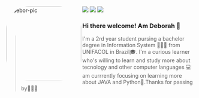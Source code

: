 ###
 
   <img align="left" alt="debor-pic" height="200" style="border-radius:60px;" src="https://cdn.discordapp.com/attachments/780424788593082368/949816146306166804/Webp.net-gifmaker.gif">
   
 <a href="https://www.instagram.com/deb0rahhh_/" target="_blank"><img src="https://img.shields.io/badge/-Instagram-%23E4405F?style=for-the-badge&logo=instagram&logoColor=white" target="_blank"></a> 
 <a href="https://www.linkedin.com/in/deborah-picado-858659232/" target="_blank"><img src="https://img.shields.io/badge/-LinkedIn-%230077B5?style=for-the-badge&logo=linkedin&logoColor=white" target="_blank"></a> 
 <a href = "mailto:deborah.oliveirapicado@gmail.com"><img src="https://img.shields.io/badge/-Gmail-%23333?style=for-the-badge&logo=gmail&logoColor=white" target="_blank"></a>

 <h3 align="left"> Hi there welcome! Am Deborah 👋 </h3>
 
 > I'm a 2rd year student pursing a bachelor degree in Information System 👩🏽‍💻 from UNIFACOL in Brazil🎓. I'm a curious learner who's willing to learn and study more about tecnology and other computer languages 💻 am currrently focusing on learning more about JAVA and Python🙂.Thanks for passing by🙋🏽‍♀️
 
